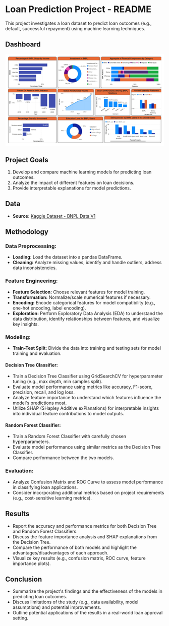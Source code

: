 # Loan Prediction Project - README

This project investigates a loan dataset to predict loan outcomes (e.g., default, successful repayment) using machine learning techniques.

## Dashboard
![BNPL_Insights](https://github.com/SGRKAPOOR/BNPL-Loan-Predictor/blob/156f9cbf547773dea98f30e6df2869b3eeeb5665/BNPL%20INSIGHTS.jpg)
## Project Goals
1. Develop and compare machine learning models for predicting loan outcomes.
2. Analyze the impact of different features on loan decisions.
3. Provide interpretable explanations for model predictions.

## Data
- **Source:** [Kaggle Dataset - BNPL Data V1](https://www.kaggle.com/datasets/bdoey1/bnpl-data-v1)
  
## Methodology

### Data Preprocessing:
- **Loading:** Load the dataset into a pandas DataFrame.
- **Cleaning:** Analyze missing values, identify and handle outliers, address data inconsistencies.
### Feature Engineering:
- **Feature Selection:** Choose relevant features for model training.
- **Transformation:** Normalize/scale numerical features if necessary.
- **Encoding:** Encode categorical features for model compatibility (e.g., one-hot encoding, label encoding).
- **Exploration:** Perform Exploratory Data Analysis (EDA) to understand the data distribution, identify relationships between features, and visualize key insights.
### Modeling:
- **Train-Test Split:** Divide the data into training and testing sets for model training and evaluation.
#### Decision Tree Classifier:
- Train a Decision Tree Classifier using GridSearchCV for hyperparameter tuning (e.g., max depth, min samples split).
- Evaluate model performance using metrics like accuracy, F1-score, precision, recall, and log loss.
- Analyze feature importance to understand which features influence the model's predictions most.
- Utilize SHAP (SHapley Additive exPlanations) for interpretable insights into individual feature contributions to model outputs.
#### Random Forest Classifier:
- Train a Random Forest Classifier with carefully chosen hyperparameters.
- Evaluate model performance using similar metrics as the Decision Tree Classifier.
- Compare performance between the two models.
### Evaluation:
- Analyze Confusion Matrix and ROC Curve to assess model performance in classifying loan applications.
- Consider incorporating additional metrics based on project requirements (e.g., cost-sensitive learning metrics).

## Results
- Report the accuracy and performance metrics for both Decision Tree and Random Forest Classifiers.
- Discuss the feature importance analysis and SHAP explanations from the Decision Tree.
- Compare the performance of both models and highlight the advantages/disadvantages of each approach.
- Visualize key results (e.g., confusion matrix, ROC curve, feature importance plots).

## Conclusion
- Summarize the project's findings and the effectiveness of the models in predicting loan outcomes.
- Discuss limitations of the study (e.g., data availability, model assumptions) and potential improvements.
- Outline potential applications of the results in a real-world loan approval setting.
